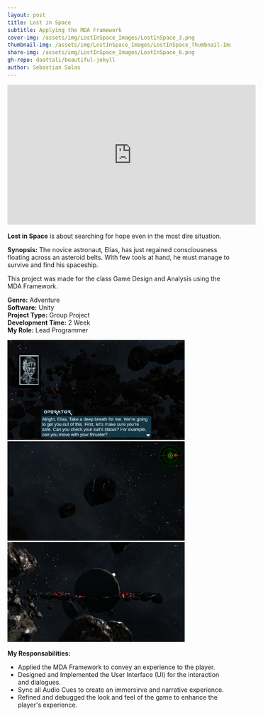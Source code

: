 ```yaml
---
layout: post
title: Lost in Space
subtitle: Applying the MDA Framework
cover-img: /assets/img/LostInSpace_Images/LostInSpace_3.png
thumbnail-img: /assets/img/LostInSpace_Images/LostInSpace_Thumbnail-Image.png
share-img: /assets/img/LostInSpace_Images/LostInSpace_6.png
gh-repo: daattali/beautiful-jekyll
author: Sebastian Salas
---
```


<iframe width="560" height="315" src="https://www.youtube.com/embed/X3mLlC3mrdk" frameborder="0" allow="accelerometer; autoplay; clipboard-write; encrypted-media; gyroscope; picture-in-picture" allowfullscreen></iframe>

**Lost in Space** is about searching for hope even in the most dire situation.

**Synopsis:**
The novice astronaut, Elias, has just regained consciousness floating across an asteroid belts. With few tools at hand, he must manage to survive and find his spaceship.

This project was made for the class Game Design and Analysis using the MDA Framework.

**Genre:** Adventure\
**Software:** Unity\
**Project Type:** Group Project\
**Development Time:** 2 Week\
**My Role:** Lead Programmer

<img src="/assets/img/LostInSpace_Images/LostInSpace_8.png" width="400" />
<img src="/assets/img/LostInSpace_Images/LostInSpace_5.png" width="400" />
<img src="/assets/img/LostInSpace_Images/LostInSpace_7.png" width="400" />

**My Responsabilities:**
* Applied the MDA Framework to convey an experience to the player.
* Designed and Implemented the User Interface (UI) for the interaction and dialogues.
* Sync all Audio Cues to create an immersirve and narrative experience.
* Refined and debugged the look and feel of the game to enhance the player's experience.

